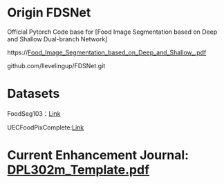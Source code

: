 # Origin FDSNet
Official Pytorch Code base for [Food Image Segmentation based on Deep and Shallow Dual-branch Network]

https://[Food_Image_Segmentation_based_on_Deep_and_Shallow_.pdf](https://github.com/user-attachments/files/23224892/Food_Image_Segmentation_based_on_Deep_and_Shallow_.pdf)

github.com/llevelingup/FDSNet.git

# Datasets
FoodSeg103：[Link](https://github.com/LARC-CMU-SMU/FoodSeg103-Benchmark-v1)

UECFoodPixComplete:[Link](https://mm.cs.uec.ac.jp/uecfoodpix/)

# Current Enhancement Journal: [DPL302m_Template.pdf](https://github.com/user-attachments/files/23224793/DPL302m_Template.pdf)
